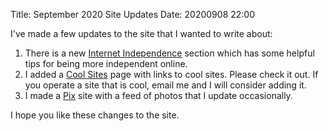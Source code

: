 Title: September 2020 Site Updates
Date: 20200908 22:00

I've made a few updates to the site that I wanted to write about:

1. There is a new [Internet Independence](/internet_independence.html) section which has some helpful tips for being more independent online.
2. I added a [Cool Sites](/cool_sites.html) page with links to cool sites. Please check it out. If you operate a site that is cool, email me and I will consider adding it.
3. I made a [Pix](/notes/index.php) site with a feed of photos that I update occasionally.

I hope you like these changes to the site.
